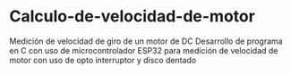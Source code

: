 # Calculo-de-velocidad-de-motor
Medición de velocidad de giro de un motor de DC
Desarrollo de programa en C con uso de microcontrolador ESP32 para medición de velocidad de motor con uso de
opto interruptor y disco dentado 
